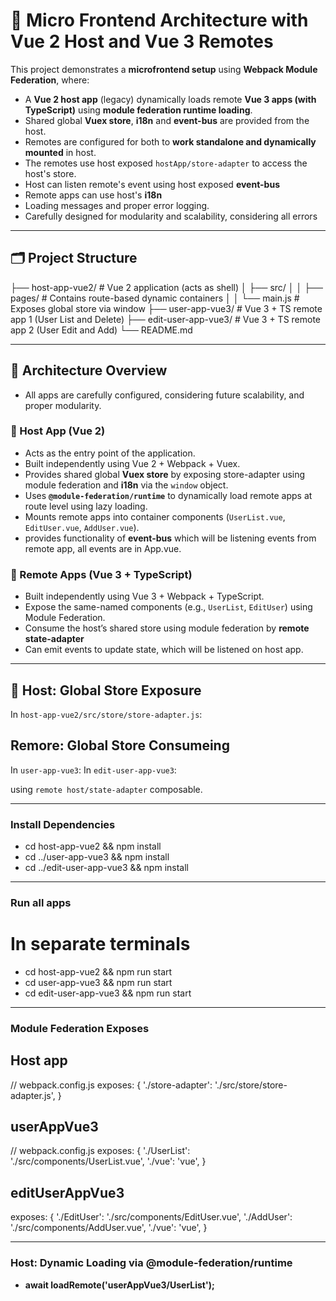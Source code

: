 # 🧩 Micro Frontend Architecture with Vue 2 Host and Vue 3 Remotes

This project demonstrates a **microfrontend setup** using **Webpack Module Federation**, where:

- A **Vue 2 host app** (legacy) dynamically loads remote **Vue 3 apps (with TypeScript)** using **module federation runtime loading**.
- Shared global **Vuex store**, **i18n** and **event-bus** are provided from the host.
- Remotes are configured for both to **work standalone and dynamically mounted** in host.
- The remotes use host exposed `hostApp/store-adapter` to access the host's store.
- Host can listen remote's event using host exposed **event-bus**
- Remote apps can use host's **i18n**
- Loading messages and proper error logging.
- Carefully designed for modularity and scalability, considering all errors

---

## 🗂️ Project Structure

├── host-app-vue2/ # Vue 2 application (acts as shell)
│ ├── src/
│ │ ├── pages/ # Contains route-based dynamic containers
│ │ └── main.js # Exposes global store via window
├── user-app-vue3/ # Vue 3 + TS remote app 1 (User List and Delete)
├── edit-user-app-vue3/ # Vue 3 + TS remote app 2 (User Edit and Add)
└── README.md

---

## 🚀 Architecture Overview

- All apps are carefully configured, considering future scalability, and proper modularity.

### 🧭 Host App (Vue 2)

- Acts as the entry point of the application.
- Built independently using Vue 2 + Webpack + Vuex.
- Provides shared global **Vuex store** by exposing store-adapter using module federation and **i18n** via the `window` object.
- Uses **`@module-federation/runtime`** to dynamically load remote apps at route level using lazy loading.
- Mounts remote apps into container components (`UserList.vue`, `EditUser.vue`, `AddUser.vue`).
- provides functionality of **event-bus** which will be listening events from remote app, all events are in App.vue.

### 🧩 Remote Apps (Vue 3 + TypeScript)

- Built independently using Vue 3 + Webpack + TypeScript.
- Expose the same-named components (e.g., `UserList`, `EditUser`) using Module Federation.
- Consume the host’s shared store using module federation by **remote state-adapter**
- Can emit events to update state, which will be listened on host app.

---

## 🔌 Host: Global Store Exposure

In `host-app-vue2/src/store/store-adapter.js`:

## Remore: Global Store Consumeing

In `user-app-vue3`:
In `edit-user-app-vue3`:

using `remote host/state-adapter` composable.

---

### Install Dependencies 

- cd host-app-vue2 && npm install
- cd ../user-app-vue3 && npm install
- cd ../edit-user-app-vue3 && npm install

---

### Run all apps

# In separate terminals
- cd host-app-vue2 && npm run start
- cd user-app-vue3 && npm run start
- cd edit-user-app-vue3 && npm run start

--- 

### Module Federation Exposes

## Host app

// webpack.config.js
exposes: {
  './store-adapter': './src/store/store-adapter.js',
}

## userAppVue3

// webpack.config.js
exposes: {
  './UserList': './src/components/UserList.vue',
  './vue': 'vue',
}

## editUserAppVue3

exposes: {
  './EditUser': './src/components/EditUser.vue',
  './AddUser': './src/components/AddUser.vue',
  './vue': 'vue',
}

---

### Host: Dynamic Loading via @module-federation/runtime

- **await loadRemote('userAppVue3/UserList');**
